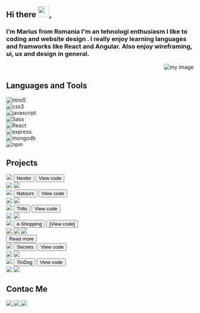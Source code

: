 
<foreignObject width="100%" height="100%">

<div class="container">

<h2 class="pro">Hi there <img src="https://raw.githubusercontent.com/MartinHeinz/MartinHeinz/master/wave.gif" width="30" />, </h2>
<div class="intro">
  
  <div class ="intro-box">
    <div class="intro-text" align="left">
      <h3>I’m Marius from Romania I'm an tehnologi enthusiasm  I like to coding and website design . I really enjoy learning languages and framworks like React and Angular. Also enjoy wireframing, ui, ux and design in general.</h3>
    </div>
    <div class="intro-animate" align="right">
      <img src="./Asset 16.svg" alt="my image" />
    </div>
  </div>
</div>

<h2 class="pro">Languages and Tools</h2>
<div class="language">

  <div
  data-image="https://raw.githubusercontent.com/devicons/devicon/2ae2a900d2f041da66e950e4d48052658d850630/icons/html5/html5-original-wordmark.svg"
  data-encode="fals"
>
  <img
    src="https://raw.githubusercontent.com/devicons/devicon/2ae2a900d2f041da66e950e4d48052658d850630/icons/html5/html5-original-wordmark.svg"
    alt="html5"
    class="images"
  />
</div>

<div
  data-image="https://raw.githubusercontent.com/devicons/devicon/2ae2a900d2f041da66e950e4d48052658d850630/icons/css3/css3-original-wordmark.svg"
  data-encode="fals"
>
  <img
    src="https://raw.githubusercontent.com/devicons/devicon/2ae2a900d2f041da66e950e4d48052658d850630/icons/css3/css3-original-wordmark.svg"
    alt="css3"
    class="images"
  />
</div>

<div
  data-image="https://raw.githubusercontent.com/devicons/devicon/2ae2a900d2f041da66e950e4d48052658d850630/icons/javascript/javascript-original.svg"
  data-encode="fals"
>
  <img
    src="https://raw.githubusercontent.com/devicons/devicon/2ae2a900d2f041da66e950e4d48052658d850630/icons/javascript/javascript-original.svg"
    alt="javascript"
    class="images"
  />
</div>

<div
  data-image="https://raw.githubusercontent.com/devicons/devicon/2ae2a900d2f041da66e950e4d48052658d850630/icons/sass/sass-original.svg"
  data-encode="fals"
>
  <img
    src="https://raw.githubusercontent.com/devicons/devicon/2ae2a900d2f041da66e950e4d48052658d850630/icons/sass/sass-original.svg"
    alt="Sass"
    class="images"
  />
</div>

<div
  data-image="https://raw.githubusercontent.com/devicons/devicon/2ae2a900d2f041da66e950e4d48052658d850630/icons/react/react-original-wordmark.svg"
  data-encode="fals"
>
  <img
    src="https://raw.githubusercontent.com/devicons/devicon/2ae2a900d2f041da66e950e4d48052658d850630/icons/react/react-original-wordmark.svg"
    alt="React"
    class="images"
  />
</div>

<div
  data-image="https://raw.githubusercontent.com/devicons/devicon/2ae2a900d2f041da66e950e4d48052658d850630/icons/express/express-original-wordmark.svg"
  data-encode="fals"
>
  <img
    src="https://raw.githubusercontent.com/devicons/devicon/2ae2a900d2f041da66e950e4d48052658d850630/icons/express/express-original-wordmark.svg"
    alt="express"
    class="images"
  />
</div>

<div
  data-image="https://raw.githubusercontent.com/devicons/devicon/2ae2a900d2f041da66e950e4d48052658d850630/icons/mongodb/mongodb-original-wordmark.svg"
  data-encode="fals"
>
  <img
    src="https://raw.githubusercontent.com/devicons/devicon/2ae2a900d2f041da66e950e4d48052658d850630/icons/mongodb/mongodb-original-wordmark.svg"
    alt="mongodb"
    class="images"
  />
</div>

<div
  data-image="https://raw.githubusercontent.com/devicons/devicon/2ae2a900d2f041da66e950e4d48052658d850630/icons/npm/npm-original-wordmark.svg"
  data-encode="fals"
>
  <img
    src="https://raw.githubusercontent.com/devicons/devicon/2ae2a900d2f041da66e950e4d48052658d850630/icons/npm/npm-original-wordmark.svg"
    alt="npm"
    class="images"
  />
</div>
</div>
<h2 class="pro">Projects</h2>
  
  <div class="project">
    <div class="box">
            <img class="gif" src="nexter.gif">
            <button class="title" onclick="window.open('https://catrunamarius.github.io/Nexter/', '_top') ">Nexter</button>
            <button class="github" onclick="window.open('https://github.com/CatrunaMarius/Nexter')">View code</button>
            <div class="code">
             <img class="badge sass" src="https://img.shields.io/badge/-Sass-CC6699?style=flat-square&amp;logo=sass&amp;logoColor=white">
             <img class="badge html5" src="https://img.shields.io/badge/-HTML5-E34F26?style=flat-square&amp;logo=html5&amp;logoColor=white">
            </div>          
         </div>
         <div class="box">
            <img class="gif" src="natours.gif">
            <button class="title" onclick="window.open('https://catrunamarius.github.io/Natours/', '_top') ">Natours</button>
            <button class="github" onclick="window.open('https://github.com/CatrunaMarius/Natours')">View code</button>
            <div class="code">
              <img class="badge sass" src="https://img.shields.io/badge/-Sass-CC6699?style=flat-square&amp;logo=sass&amp;logoColor=white">
              <img class="badge html5" src="https://img.shields.io/badge/-HTML5-E34F26?style=flat-square&amp;logo=html5&amp;logoColor=white">
            </div>
        </div>
        <div class="box">
            <img class="gif" src="trillo.gif">
              <button class="title" onclick="window.open('https://catrunamarius.github.io/Trillo/', '_top') ">Trillo</button>
              <button class="github" onclick="window.open('https://github.com/CatrunaMarius/Trillo')">View code</button>
            <div class="code">
               <img class="badge sass" src="https://img.shields.io/badge/-Sass-CC6699?style=flat-square&amp;logo=sass&amp;logoColor=white">
               <img class="badge html5" src="https://img.shields.io/badge/-HTML5-E34F26?style=flat-square&amp;logo=html5&amp;logoColor=white">  
             </div>
        </div>
         <div class="box">
            <img class="gif" src="e-Shopping.gif">
              <button class="title" onclick="window.open('https://catrunamarius.github.io/e-Shopping/', '_top') ">e-Shopping</button>
              <button class="github" onclick="window.open('https://github.com/CatrunaMarius/e-Shopping')">[View code]</button>
            <div class="code">
              <img class="badge sass" src="https://img.shields.io/badge/-Sass-CC6699?style=flat-square&amp;logo=sass&amp;logoColor=white">
              <img class="badge redux" src="https://img.shields.io/badge/-Redux-764ABC?style=flat-square&logo=redux&logoColor=white" />
              <img class="badge React" src="https://img.shields.io/badge/-React-45b8d8?style=flat-square&logo=react&logoColor=white" />
            </div>
        </div>
    </div>
    <button id="button" class="btn btn--green">Read more</button>
    <div id="wrapper" class="project more">
      <div id="list" class="box">
          <img class="gif" src="Secrets.gif">
            <button class="title" onclick="window.open('https://secretsnodejs.herokuapp.com/', '_top') ">Secrets</button>
            <button class="github" onclick="window.open('https://github.com/CatrunaMarius/Secrets')">View code</button>
        <div class="code">
           <img class="badge sass" src="https://img.shields.io/badge/-Sass-CC6699?style=flat-square&amp;logo=sass&amp;logoColor=white">
           <img class="badge html5" src="https://img.shields.io/badge/-HTML5-E34F26?style=flat-square&amp;logo=html5&amp;logoColor=white">
          </div>
     </div>
      <div class="box">
        <img class="gif" src="TinDog.gif">
          <button class="title" onclick="window.open('https://catrunamarius.github.io/TinDog/', '_top') ">TinDog</button>
          <button class="github" onclick="window.open('https://github.com/CatrunaMarius/TinDog')">View code</button>
       <div class="code">
         <img class="badge sass" src="https://img.shields.io/badge/-Sass-CC6699?style=flat-square&amp;logo=sass&amp;logoColor=white">
         <img class="badge html5" src="https://img.shields.io/badge/-HTML5-E34F26?style=flat-square&amp;logo=html5&amp;logoColor=white">
        </div>
     </div>
  </div>
  <h2 class="pro">Contac Me</h2>
  <div class = "contact">
    <a href="mailto:catruna.marius.robert@gmail.com"> <img class="images" src="https://cdn.worldvectorlogo.com/logos/official-gmail-icon-2020-.svg" /> </a>
    <a href="https://www.linkedin.com/in/catruna-marius-robert-a7088ba7"> <img class="images" src="https://cdn.worldvectorlogo.com/logos/linkedin-icon-2.svg" /> </a>
    <a href="https://codesandbox.io/u/catruna.marius.robert"> <img class="images" src="https://cdn4.iconfinder.com/data/icons/logos-brands-5/24/codesandbox-4096.png" /> </a>
  </div>
</div>
 


<script src='http://code.jquery.com/jquery-1.4.2.min.js' ></script>
<script type="text/javascript">
  $(function() {
      var b = $("#button");
      var w = $("#wrapper");
      var l = $("#list");
      b.click(function() {
        if (w.hasClass('open')) {
          w.removeClass('open');
          w.height(0);
        } else {
          w.addClass('open');
          w.height(l.outerHeight(true));
        }
      });
    });
</script>
</foreignObject>
